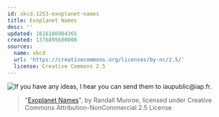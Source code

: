 ```yaml
---
id: xkcd.1253-exoplanet-names
title: Exoplanet Names
desc: ''
updated: 1616186984365
created: 1376895600000
sources:
  name: xkcd
  url: 'https://creativecommons.org/licenses/by-nc/2.5/'
  license: Creative Commons 2.5
---
```

![If you have any ideas, I hear you can send them to iaupublic@iap.fr.](https://imgs.xkcd.com/comics/exoplanet_names.png)
> "[Exoplanet Names](https://xkcd.com/1253/)", by Randall Munroe, licensed under Creative Commons Attribution-NonCommercial 2.5 License
